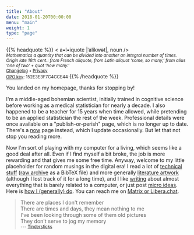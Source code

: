 ```yaml
---
title: "About"
date: 2018-01-20T00:00:00
menu: "main"
weight: 1
type: "page"
---
```


{{% headquote %}}
< a•l•iquote |ˈalikwət|, noun /><br>
<small><em>Mathematics a quantity that can be divided into another an integral number of times. Origin late 16th cent.: from French aliquote, from Latin aliquot ‘some, so many,’ from alius ‘one of two’ + quot ‘how many.’</em></small><br>
<small><a href="/changelog/">Changelog</a> • <a href="/privacy/">Privacy</a><br><a href="/even4void.txt">GPG key</a>: 152E3E3F7C4CCE44</small>
{{% /headquote %}}

You landed on my homepage, thanks for stopping by!

I'm a middle-aged bohemian scientist, initially trained in cognitive science before working as a medical statistician for nearly a decade. I also happened to be a teacher for 15 years when time allowed, while pretending to be an applied statistician the rest of the week. Professional details were once available on a "publish-or-perish" page, which is no longer up to date. There's a [now](/now) page instead, which I update occasionally. But let that not stop you reading more.

Now I'm sort of playing with my computer for a living, which seems like a good deal after all. Even if I find myself a bit broke, the job is more rewarding and that gives me some free time. Anyway, welcome to my little placeholder for random musings in the digital era! I read a lot of [technical stuff](/tags/review) ([raw archive](/files/references.bib) as a BibTeX file) and more generally [literature artwork](/files/books.txt) (although I lost track of it for a long time), and I like [writing](/post) about almost everything that is barely related to a computer, or just post [micro ideas](/micro/). Here is [how I (generally) do](/articles/how-i-do). You can reach me on [Matrix or Libera.chat](/contact).

> There are places I don't remember<br>
> There are times and days, they mean nothing to me<br>
> I've been looking through some of them old pictures<br>
> They don't serve to jog my memory
> <br><small>--- [Tindersticks](https://www.youtube.com/watch?v=zFfOgtTEji4)</small>
